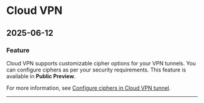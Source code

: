 # Cloud VPN

## 2025-06-12

### Feature

Cloud VPN supports customizable cipher options for your VPN tunnels. You can configure ciphers as per your security requirements. This feature is available in **Public Preview**.

For more information, see [Configure ciphers in Cloud VPN tunnel](https://cloud.google.com/network-connectivity/docs/vpn/concepts/overview#configure-ciphers).

---
